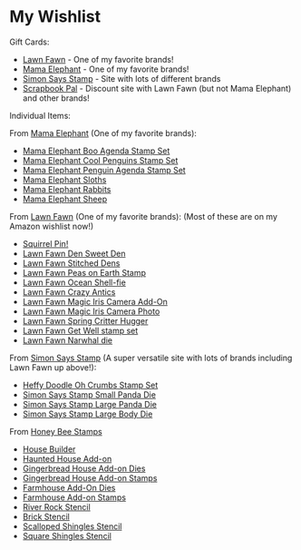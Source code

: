 # My Wishlist 
Gift Cards:
* [Lawn Fawn](http://www.lawnfawn.com) -  One of my favorite brands!
* [Mama Elephant](http://www.mamaelephant.com) - One of my favorite brands!
* [Simon Says Stamp](http://www.simonsaysstamp.com) - Site with lots of different brands
* [Scrapbook Pal](http://www.scrapbookpal.com) - Discount site with Lawn Fawn (but not Mama Elephant) and other brands!

Individual Items:

From [Mama Elephant](http://mamaelephant.com/) (One of my favorite brands):
* [Mama Elephant Boo Agenda Stamp Set](https://mamaelephant.com/products/little-boo-agenda)
* [Mama Elephant Cool Penguins Stamp Set](https://mamaelephant.com/products/cool-penguins)
* [Mama Elephant Penguin Agenda Stamp Set](https://mamaelephant.com/products/little-penguin-agenda)
* [Mama Elephant Sloths](https://mamaelephant.com/collections/new/products/little-sloth-agenda)
* [Mama Elephant Rabbits](https://mamaelephant.com/products/zodiac-rabbit)
* [Mama Elephant Sheep](https://mamaelephant.com/collections/new/products/zodiac-sheep)

From [Lawn Fawn](http://www.lawnfawn.com/) (One of my favorite brands):
(Most of these are on my Amazon wishlist now!)
* [Squirrel Pin!](https://www.lawnfawn.com/collections/new-arrivals/products/nuts-about-you-enamel-pin)
* [Lawn Fawn Den Sweet Den](https://www.lawnfawn.com/collections/new-arrivals/products/den-sweet-den)
* [Lawn Fawn Stitched Dens](https://www.lawnfawn.com/collections/new-arrivals/products/stitched-dens)
* [Lawn Fawn Peas on Earth Stamp](https://www.lawnfawn.com/collections/new-arrivals/products/peas-on-earth)
* [Lawn Fawn Ocean Shell-fie](https://www.lawnfawn.com/collections/new-arrivals/products/ocean-shell-fie)
* [Lawn Fawn Crazy Antics](https://www.lawnfawn.com/collections/new-arrivals/products/crazy-antics)
* [Lawn Fawn Magic Iris Camera Add-On](https://www.lawnfawn.com/collections/new-arrivals/products/magic-iris-camera-add-on)
* [Lawn Fawn Magic Iris Camera Photo](https://www.lawnfawn.com/collections/new-arrivals/products/magic-iris-camera-pull-tab-add-on)
* [Lawn Fawn Spring Critter Hugger](https://www.lawnfawn.com/collections/new-arrivals/products/spring-critter-huggers)
* [Lawn Fawn Get Well stamp set](https://www.lawnfawn.com/products/get-well-before-n-afters)
* [Lawn Fawn Narwhal die](https://www.lawnfawn.com/products/narwhal-and-friends)

From [Simon Says Stamp](http://www.simonsaysstamp.com) (A super versatile site with lots of brands including Lawn Fawn up above!):
* [Heffy Doodle Oh Crumbs Stamp Set](https://www.simonsaysstamp.com/product?id=429302)
* [Simon Says Stamp Small Panda Die](https://www.simonsaysstamp.com/product?id=386587)
* [Simon Says Stamp Large Panda Die](https://www.simonsaysstamp.com/product?id=422972)
* [Simon Says Stamp Large Body Die](https://www.simonsaysstamp.com/product?id=422990)

From [Honey Bee Stamps](https://honeybeestamps.com/)
* [House Builder](https://honeybeestamps.com/products/house-builder-card-base)
* [Haunted House Add-on](https://honeybeestamps.com/products/haunted-house-add-on-honey-cuts)
* [Gingerbread House Add-on Dies](https://honeybeestamps.com/products/gingerbread-house-add-on-honey-cuts)
* [Gingerbread House Add-on Stamps](https://honeybeestamps.com/products/gingerbread-house-add-on-6x6-stamp-set)
* [Farmhouse Add-On Dies](https://honeybeestamps.com/products/farmhouse-add-on-honey-cuts)
* [Farmhouse Add-on Stamps](https://honeybeestamps.com/products/farmhouse-add-on-3x4-stamp-set)
* [River Rock Stencil](https://honeybeestamps.com/products/river-rock-background-stencil)
* [Brick Stencil](https://honeybeestamps.com/products/perfect-bricks-background-stencil)
* [Scalloped Shingles Stencil](https://honeybeestamps.com/products/scalloped-shingles-background-stencil)
* [Square Shingles Stencil](https://honeybeestamps.com/products/square-shingles-background-stencil)


